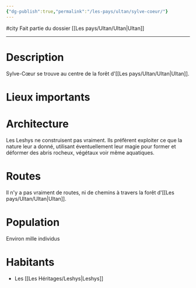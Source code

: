 ```yaml
---
{"dg-publish":true,"permalink":"/les-pays/ultan/sylve-coeur/"}
---
```


#city 
Fait partie du dossier [[Les pays/Ultan/Ultan\|Ultan]]

-------

# Description
Sylve-Cœur se trouve au centre de la forêt d'[[Les pays/Ultan/Ultan\|Ultan]].
# Lieux importants

# Architecture
Les Leshys ne construisent pas vraiment. Ils préfèrent exploiter ce que la nature leur a donné, utilisant éventuellement leur magie pour former et déformer des abris rocheux, végétaux voir même aquatiques.
# Routes
Il n'y a pas vraiment de routes, ni de chemins à travers la forêt d'[[Les pays/Ultan/Ultan\|Ultan]].
# Population
Environ mille individus
# Habitants
- Les [[Les Héritages/Leshys\|Leshys]]